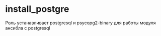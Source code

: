install_postgre
=========

Роль устанавливает postgresql и psycopg2-binary для работы модуля ансибла с postgresql

